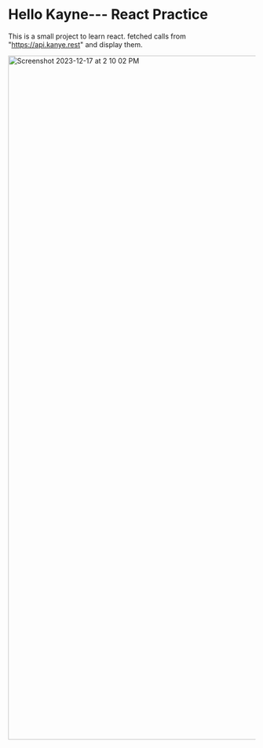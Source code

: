 # Hello Kayne--- React Practice

This is a small project to learn react. fetched calls from "https://api.kanye.rest" and display them.

<img width="1393" alt="Screenshot 2023-12-17 at 2 10 02 PM" src="https://github.com/robtai29/Hello_Kayne/assets/61960571/5b0b157a-1215-48df-a5b3-d2e2913e8c9a">
